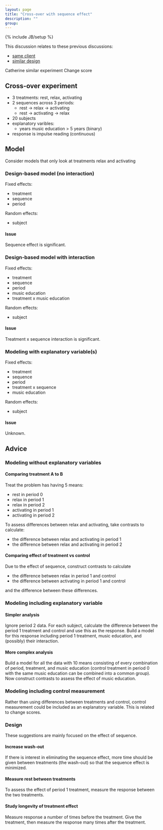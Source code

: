 ```yaml
---
layout: page
title: "Cross-over with sequence effect"
description: ""
group: 
---
```

{% include JB/setup %}

This discussion relates to these previous discussions:

  - [same client](meetings/20170809.html)
  - [similar design](meetings/20170221.html)


Catherine similar experiment
Change score

## Cross-over experiment

- 3 treatments: rest, relax, activating
- 2 sequences across 3 periods: 
  - rest -> relax -> activating
  - rest -> activating -> relax
- 20 subjects
- explanatory varibles:
  - years music education > 5 years (binary)
- response is impulse reading (continuous)

## Model

Consider models that only look at treatments relax and activating

### Design-based model (no interaction)

Fixed effects:

  - treatment
  - sequence
  - period


Random effects:

  - subject

#### Issue
  
Sequence effect is significant.


### Design-based model with interaction

Fixed effects:

  - treatment
  - sequence
  - period
  - music education
  - treatment x music education

Random effects:

  - subject

#### Issue
  
Treatment x sequence interaction is significant.


### Modeling with explanatory variable(s)

Fixed effects:

  - treatment
  - sequence
  - period
  - treatment x sequence
  - music education

Random effects:

  - subject

#### Issue
  
Unknown.



## Advice

### Modeling without explanatory variables

#### Comparing treatment A to B

Treat the problem has having 5 means: 

  - rest in period 0
  - relax in period 1
  - relax in period 2
  - activating in period 1
  - activating in period 2
  
To assess differences between relax and activating, 
take contrasts to calculate:

  - the difference between relax and activating in period 1 
  - the difference between relax and activating in period 2


#### Comparing effect of treatment vs control

Due to the effect of sequence, 
construct contrasts to calculate 

  - the difference between relax in period 1 and control
  - the difference between activating in period 1 and control

and the difference between these differences.

  
### Modeling including explanatory variable  

#### Simpler analysis

Ignore period 2 data. 
For each subject, 
calculate the difference between the period 1 treatment and 
control and use this as the response. 
Build a model for this response including period 1 treatment,
music education, and (possibly) their interaction. 

#### More complex analysis

Build a model for all the data with 10 means consisting of every combination
of period, treatment, and music education 
(control treatment in period 0 with the same music education can be combined
into a common group).
Now construct contrasts to assess the effect of music education.

### Modeling including control measurement

Rather than using differences between treatments and control, 
control measurement could be included as an explanatory variable.
This is related to change scores. 
  
### Design

These suggestions are mainly focused on the effect of sequence. 

#### Increase wash-out

If there is interest in eliminating the sequence effect, 
more time should be given between treatments (the wash-out) so that the 
sequence effect is minimized.

#### Measure rest between treatments

To assess the effect of period 1 treatment, 
measure the response between the two treatments.

#### Study longevity of treatment effect

Measure response a number of times before the treatment.
Give the treatment, then measure the response many times after the treatment.